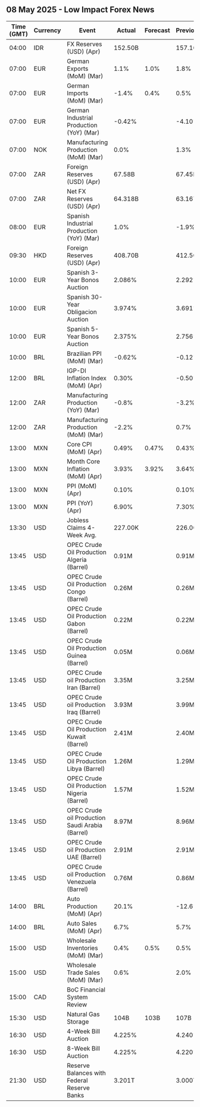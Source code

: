 ## 08 May 2025 - Low Impact Forex News

| Time (GMT) | Currency | Event | Actual | Forecast | Previous |
|------|----------|-------|--------|----------|----------|
| 04:00 | IDR | FX Reserves (USD) (Apr) | 152.50B |  | 157.10B |
| 07:00 | EUR | German Exports (MoM) (Mar) | 1.1% | 1.0% | 1.8% |
| 07:00 | EUR | German Imports (MoM) (Mar) | -1.4% | 0.4% | 0.5% |
| 07:00 | EUR | German Industrial Production (YoY) (Mar) | -0.42% |  | -4.10% |
| 07:00 | NOK | Manufacturing Production (MoM) (Mar) | 0.0% |  | 1.3% |
| 07:00 | ZAR | Foreign Reserves (USD) (Apr) | 67.58B |  | 67.45B |
| 07:00 | ZAR | Net FX Reserves (USD) (Apr) | 64.318B |  | 63.167B |
| 08:00 | EUR | Spanish Industrial Production (YoY) (Mar) | 1.0% |  | -1.9% |
| 09:30 | HKD | Foreign Reserves (USD) (Apr) | 408.70B |  | 412.50B |
| 10:00 | EUR | Spanish 3-Year Bonos Auction | 2.086% |  | 2.292% |
| 10:00 | EUR | Spanish 30-Year Obligacion Auction | 3.974% |  | 3.691% |
| 10:00 | EUR | Spanish 5-Year Bonos Auction | 2.375% |  | 2.756% |
| 10:00 | BRL | Brazilian PPI (MoM) (Mar) | -0.62% |  | -0.12% |
| 12:00 | BRL | IGP-DI Inflation Index (MoM) (Apr) | 0.30% |  | -0.50% |
| 12:00 | ZAR | Manufacturing Production (YoY) (Mar) | -0.8% |  | -3.2% |
| 12:00 | ZAR | Manufacturing Production (MoM) (Mar) | -2.2% |  | 0.7% |
| 13:00 | MXN | Core CPI (MoM) (Apr) | 0.49% | 0.47% | 0.43% |
| 13:00 | MXN | Month Core Inflation (MoM) (Apr) | 3.93% | 3.92% | 3.64% |
| 13:00 | MXN | PPI (MoM) (Apr) | 0.10% |  | 0.10% |
| 13:00 | MXN | PPI (YoY) (Apr) | 6.90% |  | 7.30% |
| 13:30 | USD | Jobless Claims 4-Week Avg. | 227.00K |  | 226.00K |
| 13:45 | USD | OPEC Crude Oil Production Algeria (Barrel) | 0.91M |  | 0.91M |
| 13:45 | USD | OPEC Crude Oil Production Congo (Barrel) | 0.26M |  | 0.26M |
| 13:45 | USD | OPEC Crude Oil Production Gabon (Barrel) | 0.22M |  | 0.22M |
| 13:45 | USD | OPEC Crude Oil Production Guinea (Barrel) | 0.05M |  | 0.06M |
| 13:45 | USD | OPEC Crude oil Production Iran (Barrel) | 3.35M |  | 3.25M |
| 13:45 | USD | OPEC Crude oil Production Iraq (Barrel) | 3.93M |  | 3.99M |
| 13:45 | USD | OPEC Crude Oil Production Kuwait (Barrel) | 2.41M |  | 2.40M |
| 13:45 | USD | OPEC Crude Oil Production Libya (Barrel) | 1.26M |  | 1.29M |
| 13:45 | USD | OPEC Crude Oil Production Nigeria (Barrel) | 1.57M |  | 1.52M |
| 13:45 | USD | OPEC Crude oil Production Saudi Arabia (Barrel) | 8.97M |  | 8.96M |
| 13:45 | USD | OPEC Crude oil Production UAE (Barrel) | 2.91M |  | 2.91M |
| 13:45 | USD | OPEC Crude oil Production Venezuela (Barrel) | 0.76M |  | 0.86M |
| 14:00 | BRL | Auto Production (MoM) (Apr) | 20.1% |  | -12.6% |
| 14:00 | BRL | Auto Sales (MoM) (Apr) | 6.7% |  | 5.7% |
| 15:00 | USD | Wholesale Inventories (MoM) (Mar) | 0.4% | 0.5% | 0.5% |
| 15:00 | USD | Wholesale Trade Sales (MoM) (Mar) | 0.6% |  | 2.0% |
| 15:00 | CAD | BoC Financial System Review |  |  |  |
| 15:30 | USD | Natural Gas Storage | 104B | 103B | 107B |
| 16:30 | USD | 4-Week Bill Auction | 4.225% |  | 4.240% |
| 16:30 | USD | 8-Week Bill Auction | 4.225% |  | 4.220% |
| 21:30 | USD | Reserve Balances with Federal Reserve Banks | 3.201T |  | 3.000T |
